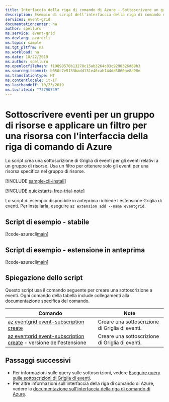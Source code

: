 ```yaml
---
title: Interfaccia della riga di comando di Azure - Sottoscrivere un gruppo di risorse e applicare un filtro per una risorsa
description: Esempio di script dell'interfaccia della riga di comando di Azure - Sottoscrivere un gruppo di risorse e applicare un filtro per una risorsa
services: event-grid
documentationcenter: na
author: spelluru
ms.service: event-grid
ms.devlang: azurecli
ms.topic: sample
ms.tgt_pltfrm: na
ms.workload: na
ms.date: 10/22/2019
ms.author: spelluru
ms.openlocfilehash: f19890570b13278c15ab3264c83c9290326d69b3
ms.sourcegitcommit: b050c7e5133badd131e46cab144dd5860ae8a98e
ms.translationtype: HT
ms.contentlocale: it-IT
ms.lasthandoff: 10/23/2019
ms.locfileid: "72790749"
---
```

# <a name="subscribe-to-events-for-a-resource-group-and-filter-for-a-resource-with-azure-cli"></a>Sottoscrivere eventi per un gruppo di risorse e applicare un filtro per una risorsa con l'interfaccia della riga di comando di Azure

Lo script crea una sottoscrizione di Griglia di eventi per gli eventi relativi a un gruppo di risorse. Usa un filtro per ottenere solo gli eventi per una risorsa specifica nel gruppo di risorse.

[!INCLUDE [sample-cli-install](../../../includes/sample-cli-install.md)]

[!INCLUDE [quickstarts-free-trial-note](../../../includes/quickstarts-free-trial-note.md)]

Lo script di esempio disponibile in anteprima richiede l'estensione Griglia di eventi. Per installarla, eseguire `az extension add --name eventgrid`.

## <a name="sample-script---stable"></a>Script di esempio - stabile

[!code-azurecli[main](../../../cli_scripts/event-grid/filter-events/filter-events.sh "Subscribe to Azure subscription")]

## <a name="sample-script---preview-extension"></a>Script di esempio - estensione in anteprima

[!code-azurecli[main](../../../cli_scripts/event-grid/filter-events-preview/filter-events-preview.sh "Subscribe to Azure subscription")]

## <a name="script-explanation"></a>Spiegazione dello script

Questo script usa il comando seguente per creare una sottoscrizione a eventi. Ogni comando della tabella include collegamenti alla documentazione specifica del comando.

| Comando | Note |
|---|---|
| [az eventgrid event-subscription create](https://docs.microsoft.com/cli/azure/eventgrid/event-subscription#az-eventgrid-event-subscription-create) | Creare una sottoscrizione di Griglia di eventi. |
| [az eventgrid event-subscription create](/cli/azure/ext/eventgrid/eventgrid/event-subscription#ext-eventgrid-az-eventgrid-event-subscription-create) - versione dell'estensione | Creare una sottoscrizione di Griglia di eventi. |

## <a name="next-steps"></a>Passaggi successivi

* Per informazioni sulle query sulle sottoscrizioni, vedere [Eseguire query sulle sottoscrizioni di Griglia di eventi](../query-event-subscriptions.md).
* Per altre informazioni sull'interfaccia della riga di comando di Azure, vedere la [documentazione sull'interfaccia della riga di comando di Azure](https://docs.microsoft.com/cli/azure).
